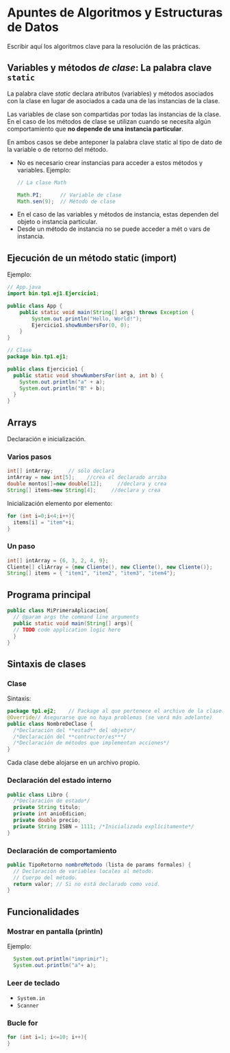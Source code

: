 # Apuntes de Algoritmos y Estructuras de Datos
Escribir aquí los algoritmos clave para la resolución de las prácticas.

## Variables y métodos *de clase*: La palabra clave `static`

La palabra clave *static* declara atributos (variables) y métodos asociados con la clase en lugar de
asociados a cada una de las instancias de la clase.

Las variables de clase son compartidas por todas las instancias de la clase. En el caso de los métodos de clase se utilizan cuando se necesita algún comportamiento que **no depende de una instancia particular**. 

En ambos casos se debe anteponer la palabra clave static al tipo de dato de la variable o de retorno del método.

* No es necesario crear instancias para acceder a estos métodos y variables.
    Ejemplo:
    ```java
    // La clase Math

    Math.PI;      // Variable de clase
    Math.sen(9);  // Método de clase
    ```
* En el caso de las variables y métodos de instancia, estas dependen del objeto o instancia particular.
* Desde un método de instancia no se puede acceder a mét o vars de instancia.

## Ejecución de un método static (import)

Ejemplo:
```java
// App.java
import bin.tp1.ej1.Ejercicio1;

public class App {
    public static void main(String[] args) throws Exception {
        System.out.println("Hello, World!");
        Ejercicio1.showNumbersFor(0, 0);
    }
}
```

```java
// Clase
package bin.tp1.ej1;

public class Ejercicio1 {
  public static void showNumbersFor(int a, int b) {
    System.out.println("a" + a);
    System.out.println("B" + b);
  }
}

```

## Arrays
Declaración e inicialización.

### Varios pasos

```java
int[] intArray;     // sólo declara
intArray = new int[5];    //crea el declarado arriba
double montos[]=new double[12];     //declara y crea
String[] items=new String[4];     //declara y crea
```
Inicialización elemento por elemento:
```java
for (int i=0;i<4;i++){
  items[i] = "item"+i;
}
```
### Un paso

```java
int[] intArray = {6, 3, 2, 4, 9};
Cliente[] cliArray = {new Cliente(), new Cliente(), new Cliente()};
String[] items = { "item1", "item2", "item3", "item4"};
```

## Programa principal
```java
public class MiPrimeraAplicacion{
  // @param args the command line arguments
  public static void main(String[] args){
  // TODO code application logic here
  }
}
```
## Sintaxis de clases

### Clase
Sintaxis:
```java
package tp1.ej2;    // Package al que pertenece el archivo de la clase.
@Override// Asegurarse que no haya problemas (se verá más adelante)
public class NombreDeClase {
  /*Declaración del **estad** del objeto*/
  /*Declaración del **contructor/es***/
  /*Declaración de métodos que implementan acciones*/
}
```
Cada clase debe alojarse en un archivo propio.

### Declaración del estado interno
```java
public class Libro {
  /*Declaración de estado*/
  private String titulo;
  private int anioEdicion;
  private double precio;
  private String ISBN = 1111; /*Inicializada explícitamente*/
}
```

### Declaración de comportamiento

```java
public TipoRetorno nombreMetodo (lista de params formales) {
  // Declaración de variables locales al método.
  // Cuerpo del método.
  return valor; // Si no está declarado como void.
}
```

## Funcionalidades

### Mostrar en pantalla (println)
Ejemplo:
```java
  System.out.println("imprimir");
  System.out.println("a"+ a);

```

### Leer de teclado
* `System.in`
* `Scanner`

### Bucle for
```java
for (int i=1; i<=10; i++){
}
```